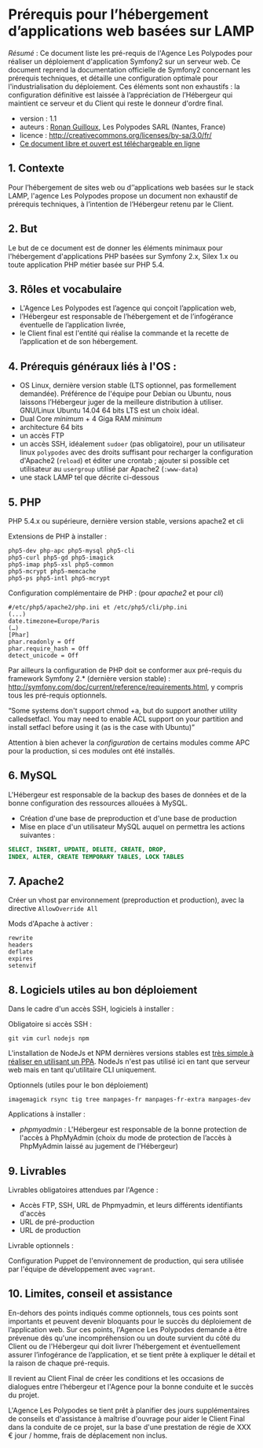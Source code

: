 # Prérequis pour l’hébergement d’applications web basées sur LAMP

*Résumé* : Ce document liste les pré-requis de l'Agence Les Polypodes pour réaliser un déploiement d'application Symfony2 sur un serveur web. Ce document reprend la documentation officielle de Symfony2 concernant les prérequis techniques, et détaille une configuration optimale pour l'industrialisation du déploiement. Ces éléments sont non exhaustifs : la configuration définitive est laissée à l’appréciation de l’Hébergeur qui maintient ce serveur et du Client qui reste le donneur d'ordre final.

* version : 1.1
* auteurs : [Ronan Guilloux](mailto:ronan@lespolypodes.com), Les Polypodes SARL (Nantes, France)
* licence : http://creativecommons.org/licenses/by-sa/3.0/fr/ 
* [Ce document libre et ouvert est téléchargeable en ligne](https://github.com/polypodes/Collaborate/blob/master/Prerequis-pour-l-hebergement-d-applications-web.md)

## 1. Contexte

Pour l’hébergement de sites web ou d’’applications web basées sur le stack LAMP,
l'agence Les Polypodes propose un document non exhaustif de prérequis techniques,
à l’intention de l’Hébergeur retenu par le Client.

## 2. But

Le but de ce document est de donner les éléments minimaux pour l'hébergement d'applications PHP basées sur Symfony 2.x, Silex 1.x ou toute application PHP métier basée sur PHP 5.4.


## 3. Rôles et vocabulaire 

* L'Agence Les Polypodes est l’agence qui conçoit l’application web,
* l’Hébergeur est responsable de l’hébergement et de l’infogérance éventuelle de l’application livrée,
* le Client final est l'entité qui réalise la commande et la recette de l’application et de son hébergement.

## 4. Prérequis généraux liés à l'OS : 

* OS Linux, dernière version stable (LTS optionnel, pas formellement demandée). Préférence de l'équipe pour Debian ou Ubuntu, nous laissons l’Hébergeur juger de la meilleure distribution à utiliser. GNU/Linux Ubuntu 14.04 64 bits LTS est un choix idéal.
* Dual Core *minimum* + 4 Giga RAM *minimum*
* architecture 64 bits
* un accès FTP
* un accès SSH, idéalement `sudoer` (pas obligatoire), pour un utilisateur linux `polypodes` avec des droits suffisant pour recharger la configuration d'Apache2 (`reload`) et éditer une crontab ; ajouter si possible cet utilisateur au `usergroup` utilisé par Apache2 (`:www-data`)
* une stack LAMP tel que décrite ci-dessous

## 5. PHP

PHP 5.4.x ou supérieure, dernière version stable, versions apache2 et cli

Extensions de PHP à installer :

```
php5-dev php-apc php5-mysql php5-cli
php5-curl php5-gd php5-imagick
php5-imap php5-xsl php5-common
php5-mcrypt php5-memcache
php5-ps php5-intl php5-mcrypt
```

Configuration complémentaire de PHP : (pour *apache2* et pour *cli*)

```
#/etc/php5/apache2/php.ini et /etc/php5/cli/php.ini
(...)
date.timezone=Europe/Paris
(…)
[Phar]
phar.readonly = Off
phar.require_hash = Off
detect_unicode = Off
```

Par ailleurs la configuration de PHP doit se conformer aux pré-requis du framework Symfony 2.* (dernière version stable) : http://symfony.com/doc/current/reference/requirements.html, y compris tous les pré-requis optionnels.


“Some systems don't support chmod +a, but do support another utility calledsetfacl. You may need to enable ACL support on your partition and install setfacl before using it (as is the case with Ubuntu)”

Attention à bien achever la *configuration* de certains modules comme APC pour la production, si ces modules ont été installés.

## 6. MySQL

L'Hébergeur est responsable de la backup des bases de données et de la bonne configuration des ressources allouées à MySQL.

* Création d'une base de preproduction et d'une base de production
* Mise en place d'un utilisateur MySQL auquel on permettra les actions suivantes :

```SQL
SELECT, INSERT, UPDATE, DELETE, CREATE, DROP, 
INDEX, ALTER, CREATE TEMPORARY TABLES, LOCK TABLES
```

## 7. Apache2 

Créer un vhost par environnement (preproduction et production), avec la directive `AllowOverride All`

Mods d'Apache à activer :

```
rewrite
headers
deflate
expires
setenvif
```

## 8. Logiciels utiles au bon déploiement

Dans le cadre d'un accès SSH, logiciels à installer :

Obligatoire si accès SSH :

```
git vim curl nodejs npm
```

L'installation de NodeJs et NPM dernières versions stables est [très simple à réaliser en utilisant un PPA](https://www.digitalocean.com/community/tutorials/how-to-install-node-js-on-an-ubuntu-14-04-server#HowToInstallUsingaPPA). NodeJs n'est pas utilisé ici en tant que serveur web mais en tant qu'utilitaire CLI uniquement.

Optionnels (utiles pour le bon déploiement)

```
imagemagick rsync tig tree manpages-fr manpages-fr-extra manpages-dev 
```

Applications à installer :

* *phpmyadmin* : L'Hébergeur est responsable de la bonne protection de l'accès à PhpMyAdmin (choix du mode de protection de l’accès à PhpMyAdmin laissé au jugement de l’Hébergeur)

## 9. Livrables

Livrables obligatoires attendues par l'Agence :

* Accès FTP, SSH, URL de Phpmyadmin, et leurs différents identifiants d'accès
* URL de pré-production
* URL de production

Livrable optionnels :

Configuration Puppet de l'environnement de production, qui sera utilisée par l'équipe de développement avec `vagrant`.

## 10. Limites, conseil et assistance

En-dehors des points indiqués comme optionnels, tous ces points sont importants et peuvent devenir bloquants pour le succès du déploiement de l’application web. Sur ces points, l'Agence Les Polypodes demande a être prévenue dès qu'une incompréhension ou un doute survient du côté du Client ou de l'Hébergeur qui doit livrer l’hébergement et éventuellement assurer l’infogérance de l’application, et se tient prête à expliquer le détail et la raison de chaque pré-requis. 

Il revient au Client Final de créer les conditions et les occasions de dialogues entre l’hébergeur et l'Agence pour la bonne conduite et le succès du projet. 

L'Agence Les Polypodes se tient prêt à planifier des jours supplémentaires de conseils et d'assistance à maîtrise d'ouvrage pour aider le Client Final dans la conduite de ce projet, sur la base d'une prestation de régie de XXX € jour / homme, frais de déplacement non inclus.


